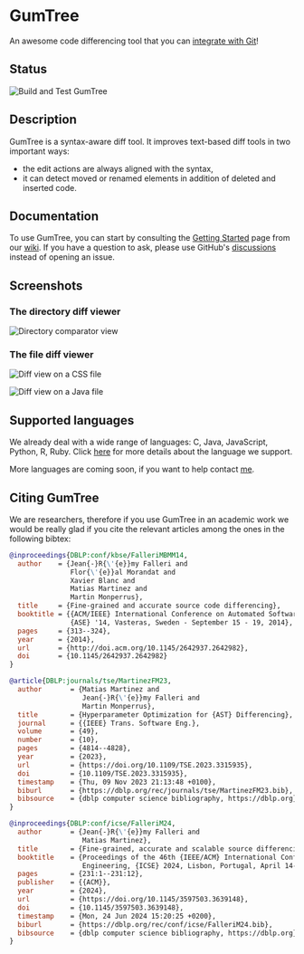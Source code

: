 # GumTree

An awesome code differencing tool that you can [integrate with Git](https://github.com/GumTreeDiff/gumtree/wiki/VCS-Integration)!

## Status

![Build and Test GumTree](https://github.com/GumTreeDiff/gumtree/workflows/Build,%20Test%20and%20Deploy%20GumTree/badge.svg?branch=main)

## Description

GumTree is a syntax-aware diff tool. It improves text-based diff tools in two important ways:
* the edit actions are always aligned with the syntax,
* it can detect moved or renamed elements in addition of deleted and inserted code.

## Documentation

To use GumTree, you can start by consulting the [Getting Started](https://github.com/GumTreeDiff/gumtree/wiki/Getting-Started) page from our [wiki](https://github.com/GumTreeDiff/gumtree/wiki). If you have a question to ask, please use GitHub's [discussions](https://github.com/GumTreeDiff/gumtree/discussions) instead of opening an issue.

## Screenshots

### The directory diff viewer

![Directory comparator view](https://github.com/GumTreeDiff/gumtree/raw/main/doc/screenshots/screenshot-0.png)

### The file diff viewer

![Diff view on a CSS file](https://github.com/GumTreeDiff/gumtree/raw/main/doc/screenshots/screenshot-1.png)

![Diff view on a Java file](https://github.com/GumTreeDiff/gumtree/raw/main/doc/screenshots/screenshot-2.png)

## Supported languages

We already deal with a wide range of languages: C, Java, JavaScript, Python, R, Ruby. Click [here](https://github.com/GumTreeDiff/gumtree/wiki/Languages) for more details about the language we support.

More languages are coming soon, if you want to help contact [me](http://www.labri.fr/perso/falleri).

## Citing GumTree

We are researchers, therefore if you use GumTree in an academic work we would be really glad if you cite the relevant articles among the ones in the following bibtex:

```bibtex
@inproceedings{DBLP:conf/kbse/FalleriMBMM14,
  author    = {Jean{-}R{\'{e}}my Falleri and
               Flor{\'{e}}al Morandat and
               Xavier Blanc and
               Matias Martinez and
               Martin Monperrus},
  title     = {Fine-grained and accurate source code differencing},
  booktitle = {{ACM/IEEE} International Conference on Automated Software Engineering,
               {ASE} '14, Vasteras, Sweden - September 15 - 19, 2014},
  pages     = {313--324},
  year      = {2014},
  url       = {http://doi.acm.org/10.1145/2642937.2642982},
  doi       = {10.1145/2642937.2642982}
}

@article{DBLP:journals/tse/MartinezFM23,
  author       = {Matias Martinez and
                  Jean{-}R{\'{e}}my Falleri and
                  Martin Monperrus},
  title        = {Hyperparameter Optimization for {AST} Differencing},
  journal      = {{IEEE} Trans. Software Eng.},
  volume       = {49},
  number       = {10},
  pages        = {4814--4828},
  year         = {2023},
  url          = {https://doi.org/10.1109/TSE.2023.3315935},
  doi          = {10.1109/TSE.2023.3315935},
  timestamp    = {Thu, 09 Nov 2023 21:13:48 +0100},
  biburl       = {https://dblp.org/rec/journals/tse/MartinezFM23.bib},
  bibsource    = {dblp computer science bibliography, https://dblp.org}
}

@inproceedings{DBLP:conf/icse/FalleriM24,
  author       = {Jean{-}R{\'{e}}my Falleri and
                  Matias Martinez},
  title        = {Fine-grained, accurate and scalable source differencing},
  booktitle    = {Proceedings of the 46th {IEEE/ACM} International Conference on Software
                  Engineering, {ICSE} 2024, Lisbon, Portugal, April 14-20, 2024},
  pages        = {231:1--231:12},
  publisher    = {{ACM}},
  year         = {2024},
  url          = {https://doi.org/10.1145/3597503.3639148},
  doi          = {10.1145/3597503.3639148},
  timestamp    = {Mon, 24 Jun 2024 15:20:25 +0200},
  biburl       = {https://dblp.org/rec/conf/icse/FalleriM24.bib},
  bibsource    = {dblp computer science bibliography, https://dblp.org}
}
```
